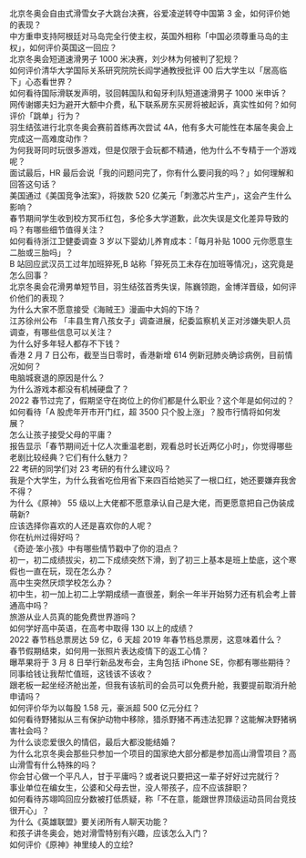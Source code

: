 北京冬奥会自由式滑雪女子大跳台决赛，谷爱凌逆转夺中国第 3 金，如何评价她的表现？  
中方重申支持阿根廷对马岛完全行使主权，英国外相称「中国必须尊重马岛的主权」，如何评价英国这一回应？  
北京冬奥会短道速滑男子 1000 米决赛，刘少林为何被判了犯规？  
如何评价清华大学国际关系研究院院长阎学通教授批评 00 后大学生以「居高临下」心态看世界？  
如何看待国际滑联发声明，驳回韩国队和匈牙利队短道速滑男子 1000 米申诉？  
网传谢娜夫妇为避开大额中介费，私下联系房东买房将被起诉，真实性如何？如何评价「跳单」行为？  
羽生结弦进行北京冬奥会赛前首练再次尝试 4A，他有多大可能性在本届冬奥会上完成这一高难度动作？  
为何我哥同时玩很多游戏，但是仅限于会玩都不精通，他为什么不专精于一个游戏呢？  
面试最后，HR 最后会说「我的问题问完了，你有什么要问我的吗？」如何理解和回答这句话？  
美国通过《美国竞争法案》，将拨款 520 亿美元「刺激芯片生产」，这会产生什么影响？  
春节期间学生收到校方冥币红包，多伦多大学道歉，此次失误是文化差异导致的吗？有哪些细节值得关注？  
如何看待浙江卫健委调查 3 岁以下婴幼儿养育成本：「每月补贴 1000 元你愿意生二胎或三胎吗」？  
B 站回应武汉员工过年加班猝死,B 站称「猝死员工未存在加班等情况」，这究竟是怎么回事？  
北京冬奥会花滑男单短节目，羽生结弦首秀失误，陈巍领跑，金博洋晋级，如何评价他们的表现？  
为什么大家不愿意接受《海贼王》漫画中大妈的下场？  
江苏徐州公布 「丰县生育八孩女子」调查进展，纪委监察机关正对涉嫌失职人员调查，有哪些信息可以关注？  
为什么好多年轻人都存不下钱？  
香港 2 月 7 日公布，截至当日零时，香港新增 614 例新冠肺炎确诊病例，目前情况如何？  
电脑城衰退的原因是什么？  
为什么游戏本都没有机械硬盘了？  
2022 春节过完了，假期坚守在岗位上的你们都是什么职业？这个年是如何过的？  
如何看待「A 股虎年开市开门红，超 3500 只个股上涨」？股市行情将如何发展？  
怎么让孩子接受父母的平庸？  
报告显示「春节期间近十亿人次重温老剧，观看总时长近两亿小时」，你觉得哪些老剧比较经典？它们有什么魅力？  
22 考研的同学们对 23 考研的有什么建议吗？  
我是个大学生，为什么我省吃俭用省下来四百给她买了一根口红，她还要嫌弃我舍不得？  
为什么《原神》 55 级以上大佬都不愿意承认自己是大佬，而更愿意把自己伪装成萌新?  
应该选择你喜欢的人还是喜欢你的人呢？  
你在杭州过得好吗？  
《奇迹·笨小孩》中有哪些情节戳中了你的泪点？  
初一，初二成绩拔尖，初二下成绩突然下滑，到了初三上基本是班上垫底，这个寒假也一直在玩，现在怎么办？  
高中生突然厌烦学校怎么办？  
初中生，初一加上初二上学期成绩一直很差，剩余一年半开始努力还有机会考上普通高中吗？  
旅游从业人员真的能免费世界游吗？  
如何学好高中英语，在高考中取得 130 以上的成绩？  
2022 春节档总票房达 59 亿，6 天超 2019 年春节档总票房，这意味着什么？  
春节假期结束，如何用一张照片表达疫情下的返工心情？  
曝苹果将于 3 月 8 日举行新品发布会，主角包括 iPhone SE，你都有哪些期待？  
同事给钱让我帮忙值班，这钱该不该收？  
跟老板一起坐经济舱出差，但我有该航司的会员可以免费升舱，我要提前取消升舱申请吗？  
如何评价华为以每股 1.58 元，豪派超 500 亿元分红？  
如何看待野猪拟从三有保护动物中移除，猎杀野猪不再违法犯罪？这能解决野猪祸害社会吗？  
为什么谈恋爱很久的情侣，最后大都没能结婚？  
为什么北京冬奥会那些只参加一个项目的国家绝大部分都是参加高山滑雪项目？高山滑雪有什么特殊的吗？  
你会甘心做一个平凡人，甘于平庸吗？或者说只要把这一辈子好好过完就行？  
事业单位在编女生，公婆和父母去世，没人带孩子，应不应该辞职？  
如何看待苏翊鸣回应分数被打低质疑，称「不在意，能跟世界顶级运动员同台竞技很开心」？  
为什么《英雄联盟》要关闭所有人聊天功能？  
和孩子讲冬奥会，她对滑雪特别有兴趣，应该怎么入门？  
如何评价《原神》神里绫人的立绘?  
